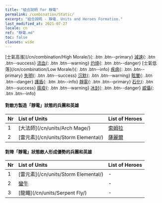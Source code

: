 ```yaml
---
title: "組合說明 for 靜電"
permalink: /combination/Static/
excerpt: "組合說明 - 靜電. Units and Heroes Formation."
last_modified_at: 2021-07-27
locale: cn
ref: "靜電.md"
toc: false
classes: wide
---
```


  [士氣高漲](/cn/combination/High Morale/){: .btn .btn--primary} [減速](/cn/combination/Slow/){: .btn .btn--success} [流血](/cn/combination/Bleeding/){: .btn .btn--warning} [灼燒](/cn/combination/Burning/){: .btn .btn--danger} [士氣低落](/cn/combination/Low Morale/){: .btn .btn--info} [疾病](/cn/combination/Disease/){: .btn .btn--primary} [失明](/cn/combination/Blind/){: .btn .btn--success} [沉默](/cn/combination/Silence/){: .btn .btn--warning} [眩暈](/cn/combination/Stun/){: .btn .btn--danger} [護盾](/cn/combination/Shield/){: .btn .btn--info} [靜電](/cn/combination/Static/){: .btn .btn--primary} [石化](/cn/combination/Petrify/){: .btn .btn--success} [瘟疫](/cn/combination/Plague/){: .btn .btn--warning} [冰封](/cn/combination/Freeze/){: .btn .btn--danger} [威懾](/cn/combination/Deterrence/){: .btn .btn--info} 


#### 對敵方製造「靜電」狀態的兵團和英雄

  | Nr |  List of Units  | List of Heroes | 
  |:---|:----------------|:---------------| 
  | 1 | [大法師](/cn/units/Arch Mage/) | [索姆拉](/cn/heroes/Solmyr/) |
  | 2 | [雷元素](/cn/units/Storm Elemental/) | [薩麗爾](/cn/heroes/Ciele/) |


#### 對陣「靜電」狀態敵人形成優勢的兵團和英雄

  | Nr |  List of Units  | List of Heroes | 
  |:---|:----------------|:---------------| 
  | 1 | [雷元素](/cn/units/Storm Elemental/) | - |
  | 2 | [蠻牛](/cn/units/Gorgon/) | - |
  | 3 | [龍蠅](/cn/units/Serpent Fly/) | - |
